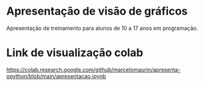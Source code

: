 # Apresentação de visão de gráficos
Apresentação de treinamento para alunos de 10 a 17 anos em programação.

# Link de visualização colab
https://colab.research.google.com/github/marcelomaurin/apresenta-opython/blob/main/apresentacao.ipynb


